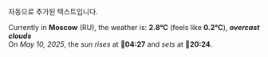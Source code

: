
자동으로 추가된 텍스트입니다.

<!--START_SECTION:weather:moscow-->
Currently in **Moscow** (RU), the weather is: **2.8°C** (feels like **0.2°C**), ***overcast clouds***<br/>
On *May 10, 2025*, the *sun rises* at 🌅**04:27** and *sets* at 🌇**20:24**.
<!--END_SECTION:weather-->
